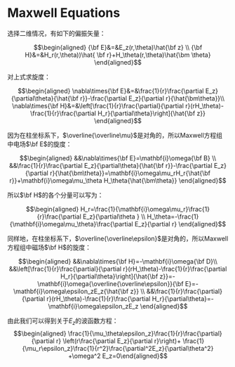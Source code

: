 Maxwell Equations
=================

选择二维情况，有如下的偏振矢量：

$$\begin{aligned}
    {\bf E}&=&E_z(r,\theta)\hat{\bf z} \\
    {\bf H}&=&H_r(r,\theta))\hat{ \bf r}+H_\theta(r,\theta)\hat{\bm
      \theta}
  \end{aligned}$$

对上式求旋度：

$$\begin{aligned}
    \nabla\times{\bf E}&=&\frac{1}{r}\frac{\partial E_z}{\partial\theta}{\hat{\bf r}}-\frac{\partial E_z}{\partial r}{\hat{\bm\theta}}\\
    \nabla\times{\bf H}&=&\left[\frac{1}{r}\frac{\partial}{\partial
        r}(rH_\theta)-\frac{1}{r}\frac{\partial
        H_r}{\partial\theta}\right]{\hat{\bf z}}
  \end{aligned}$$

因为在柱坐标系下，$\overline{\overline\mu}$是对角的，所以Maxwell方程组中电场$\bf E$的旋度：

$$\begin{aligned}
    &&\nabla\times{\bf E}=\mathbf{i}\omega{\bf B} \\
    &&\frac{1}{r}\frac{\partial E_z}{\partial\theta}{\hat{\bf
        r}}-\frac{\partial E_z}{\partial
      r}{\hat{\bm\theta}}=\mathbf{i}\omega\mu_rH_r{\hat{\bf r}}+\mathbf{i}\omega\mu_\theta
    H_\theta{\hat{\bm\theta}}
  \end{aligned}$$

所以$\bf H$的各个分量可以写为：

$$\begin{aligned}
    H_r=\frac{1}{\mathbf{i}\omega\mu_r}\frac{1}{r}\frac{\partial
      E_z}{\partial\theta } \\
    H_\theta=-\frac{1}{\mathbf{i}\omega\mu_\theta}\frac{\partial E_z}{\partial r}
  \end{aligned}$$

同样地，在柱坐标系下，$\overline{\overline\epsilon}$是对角的，所以Maxwell方程组中磁场$\bf H$的旋度：

$$\begin{aligned}
    &&\nabla\times{\bf H}=-\mathbf{i}\omega{\bf D}\\
    &&\left[\frac{1}{r}\frac{\partial}{\partial
        r}(rH_\theta)-\frac{1}{r}\frac{\partial
        H_r}{\partial\theta}\right]{\hat{\bf
        z}}=-\mathbf{i}\omega{\overline{\overline\epsilon}}{\bf
      E}=-\mathbf{i}\omega\epsilon_zE_z{\hat{\bf z}} \\
    &&\frac{1}{r}\frac{\partial}{\partial
      r}(rH_\theta)-\frac{1}{r}\frac{\partial
      H_r}{\partial\theta}=-\mathbf{i}\omega\epsilon_zE_z
  \end{aligned}$$

由此我们可以得到关于$E_z$的波函数方程： $$\begin{aligned}
  \frac{1}{\mu_\theta\epsilon_z}\frac{1}{r}\frac{\partial}{\partial r}
  \left(r\frac{\partial E_z}{\partial r}\right)+
  \frac{1}{\mu_r\epsilon_z}\frac{1}{r^2}\frac{\partial^2E_z}{\partial\theta^2}
  +\omega^2 E_z=0\end{aligned}$$
